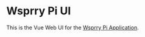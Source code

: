 # Wsprry Pi UI

This is the Vue Web UI for the [Wsprry Pi Application](https://github.com/lbussy/WsprryPi).
